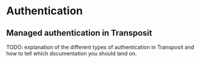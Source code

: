 # Authentication

## Managed authentication in Transposit

TODO: explanation of the different types of authentication in Transposit and how to tell which documentation you should land on. 

